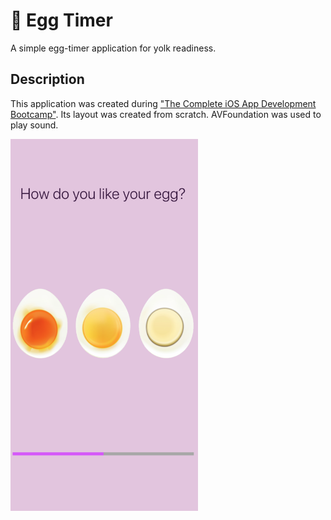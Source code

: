# 🥚 Egg Timer 
A simple egg-timer application for yolk readiness.

## Description
This application was created during ["The Complete iOS App Development Bootcamp"](https://www.udemy.com/course/ios-13-app-development-bootcamp/). Its layout was created from scratch. AVFoundation was used to play sound.

<img src ="Documentation/app_screen2.png" width = "300">
